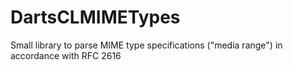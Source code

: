 # DartsCLMIMETypes
Small library to parse MIME type specifications ("media range") in accordance with RFC 2616
